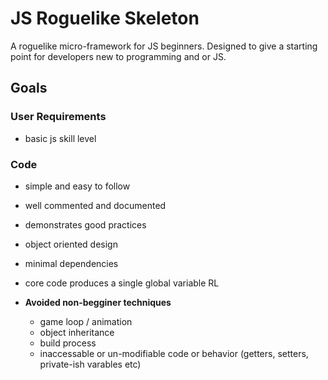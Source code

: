 # JS Roguelike Skeleton

A roguelike micro-framework for JS beginners. Designed to give a starting point for developers new to programming and or JS.

## Goals

### User Requirements

- basic js skill level

### Code

- simple and easy to follow
- well commented and documented
- demonstrates good practices
- object oriented design
- minimal dependencies
- core code produces a single global variable RL

- **Avoided non-begginer techniques**
    - game loop / animation
    - object inheritance
    - build process
    - inaccessable or un-modifiable code or behavior (getters, setters, private-ish varables etc)
